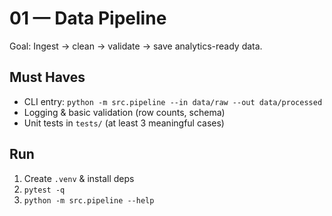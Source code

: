 # 01 — Data Pipeline

Goal: Ingest → clean → validate → save analytics-ready data.

## Must Haves
- CLI entry: `python -m src.pipeline --in data/raw --out data/processed`
- Logging & basic validation (row counts, schema)
- Unit tests in `tests/` (at least 3 meaningful cases)

## Run
1) Create `.venv` & install deps  
2) `pytest -q`  
3) `python -m src.pipeline --help`
